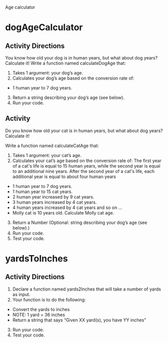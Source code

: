 Age calculator 

# dogAgeCalculator

## Activity Directions
You know how old your dog is in human years, but what about dog years? Calculate it!
Write a function named calculateDogAge that:

1. Takes 1 argument: your dog’s age.
2. Calculates your dog’s age based on the conversion rate of:
 - 1 human year to 7 dog years.
3. Return a string describing your dog’s age (see below).
4. Run your code.

## Activity
Do you know how old your cat is in human years, but what about dog years? Calculate it!

Write a function named calculateCatAge that:
1. Takes 1 argument: your cat’s age.
2. Calculates your cat’s age based on the conversion rate of:
The first year of a cat's life is equal to 15 human years, while the second year 
is equal to an additional nine years. After the second year of a cat's life, 
each additional year is equal to about four human years
- 1 human year to 7 dog years.
- 1 human year to 15 cat years.
- 2 human year increased by 9 cat years.
- 3 human years increased by 4 cat years.
- 4 human years increased by 4 cat years and so on ...
- Molly cat is 10 years old. Calculate Molly cat age.
3. Return a Number (Optional: string describing your dog’s age (see below).)
4. Run your code.
6. Test your code.

# yardsToInches

## Activity Directions
1. Declare a function named yards2Inches that will take a number of yards as input.
2. Your function is to do the following:
- Convert the yards to inches
- NOTE: 1 yard = 36 inches
- Return a string that says “Given XX yard(s), you have YY inches”
3. Run your code.
4. Test your code.

